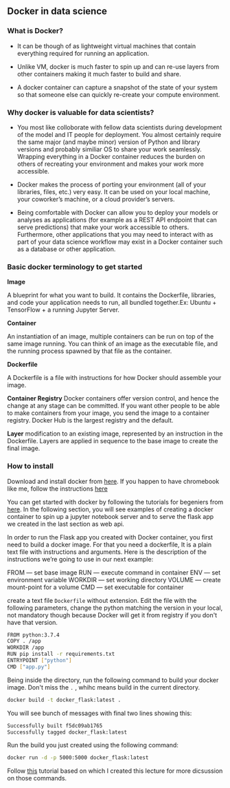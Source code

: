 ## Docker in data science

### What is Docker?

- It can be though of as lightweight virtual machines that contain everything required for running an application. 

- Unlike VM, docker is much faster to spin up and can re-use layers from other containers making it much faster to build and share.

- A docker container can capture a snapshot of the state of your system so that someone else can quickly re-create your compute environment.

### Why docker is valuable for data scientists?

- You most like colloborate with fellow data scientists during development of the model and IT people for deployment. You almost certainly require the same major (and maybe minor) version of Python and library versions and probably similiar OS to share your work seamlessly. Wrapping everything in a Docker container reduces the burden on others of recreating your environment and makes your work more accessible. 

- Docker makes the process of porting your environment (all of your libraries, files, etc.) very easy. It can be used on your local machine, your coworker’s machine, or a cloud provider’s servers. 

- Being comfortable with Docker can allow you to deploy your models or analyses as applications (for example as a REST API endpoint that can serve predictions) that make your work accessible to others. Furthermore, other applications that you may need to interact with as part of your data science workflow may exist in a Docker container such as a database or other application.

### Basic docker terminology to get started

**Image**

A blueprint for what you want to build. It contains the Dockerfile, libraries, and code your application needs to run, all bundled together.Ex: Ubuntu + TensorFlow +  a running Jupyter Server.

**Container**

An instantiation of an image, multiple containers can be run on top of the same image running. You can think of an image as the executable file, and the running process spawned by that file as the container.

**Dockerfile**

A Dockerfile is a file with instructions for how Docker should assemble your image.

**Container Registry**
Docker containers offer version control, and hence the change at any stage can be committed. If you want other people to be able to make containers from your image, you send the image to a container registry. Docker Hub is the largest registry and the default.

**Layer** modification to an existing image, represented by an instruction in the Dockerfile. Layers are applied in sequence to the base image to create the final image.

### How to install

Download and install docker from [here](https://www.docker.com/products/container-runtime#/download). If you happen to have chromebook like me, follow the instructions [here](https://willschenk.com/articles/2019/setting_up_chromebook/)


You can get started with docker by following the tutorials for begeniers from [here](https://docker-curriculum.com/#getting-started). In the following section, you will see examples of creating a docker container to spin up a jupyter notebook server and to serve the flask app we created in the last section as web api.


In order to run the Flask app you created with Docker container, you first need to build a docker image. For that you need a dockerfile, It is a plain text file with instructions and arguments. Here is the description of the instructions we’re going to use in our next example:


FROM — set base image
RUN — execute command in container
ENV — set environment variable
WORKDIR — set working directory
VOLUME — create mount-point for a volume
CMD — set executable for container


create a text file `Dockerfile` without extension. Edit the file with the following parameters, change the python matching the version in your local, not mandatory though because Docker will get it from registry if you don't have that version.

```bash
FROM python:3.7.4
COPY . /app
WORKDIR /app
RUN pip install -r requirements.txt
ENTRYPOINT ["python"]
CMD ["app.py"]
```

Being inside the directory, run the following command to build your docker image. Don't miss the `.` , whihc means build in the current directory.

```bash
docker build -t docker_flask:latest .
```

You will see bunch of messages with final two lines showing this:

```bash
Successfully built f5dc09ab1765
Successfully tagged docker_flask:latest
```

Run the build you just created using the following command:

```bash
docker run -d -p 5000:5000 docker_flask:latest
```

Follow [this](https://medium.com/@doedotdev/docker-flask-a-simple-tutorial-bbcb2f4110b5
) tutorial based on which I created this lecture for more dicsussion on those commands.



